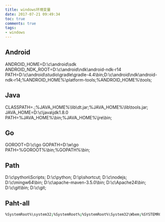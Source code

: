 ```yaml
---
title: windows环境变量
date: 2017-07-21 09:49:34
toc: true
comments: true
tags:
- windows
---
```


## Android
ANDROID_HOME=D:\c\android\sdk
ANDROID_NDK_ROOT=D:\c\android\ndk\android-ndk-r14
PATH=D:\c\android\studio\gradle\gradle-4.4\bin;D:\c\android\ndk\android-ndk-r14;%ANDROID_HOME%\platform-tools;%ANDROID_HOME%\tools;

## Java
CLASSPATH=.;%JAVA_HOME%\lib\dt.jar;%JAVA_HOME%\lib\tools.jar;
JAVA_HOME=D:\c\java\jdk1.8.0
PATH=%JAVA_HOME%\bin;%JAVA_HOME%\jre\bin;

## Go
GOROOT=D:\c\go
GOPATH=D:\w\go
PATH=%GOROOT%\bin;%GOPATH%\bin;

## Path
D:\c\python\Scripts\;
D:\c\python\;
D:\p\shortcut;
D:\c\nodejs;
D:\c\mingw64\bin;
D:\c\apache-maven-3.5.0\bin;
D:\c\Apache24\bin;
D:\c\git\bin;
D:\c\git;


## Paht-all
```sh
%SystemRoot%\system32;%SystemRoot%;%SystemRoot%\System32\Wbem;%SYSTEMROOT%\System32\WindowsPowerShell\v1.0\;D:\c\android\studio\gradle\gradle-4.4\bin;D:\c\android\ndk\android-ndk-r14;%ANDROID_HOME%\platform-tools;%ANDROID_HOME%\tools;%JAVA_HOME%\bin;%JAVA_HOME%\jre\bin;%GOROOT%\bin;%GOPATH%\bin;D:\c\python\Scripts\;D:\c\python\;C:\p\shortcut;D:\c\nodejs;D:\c\mingw64\bin;D:\c\apache-maven-3.5.0\bin;D:\c\Apache24\bin;D:\c\git\bin;D:\c\git;
```